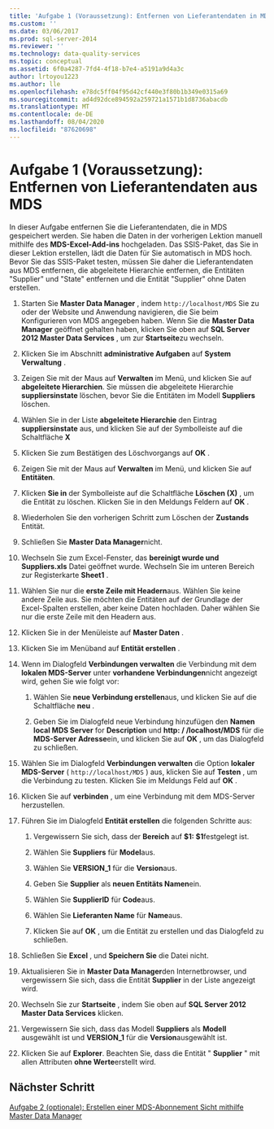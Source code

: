 ```yaml
---
title: 'Aufgabe 1 (Voraussetzung): Entfernen von Lieferantendaten in MDS | Microsoft-Dokumentation'
ms.custom: ''
ms.date: 03/06/2017
ms.prod: sql-server-2014
ms.reviewer: ''
ms.technology: data-quality-services
ms.topic: conceptual
ms.assetid: 6f0a4287-7fd4-4f18-b7e4-a5191a9d4a3c
author: lrtoyou1223
ms.author: lle
ms.openlocfilehash: e78dc5ff04f95d42cf440e3f80b1b349e0315a69
ms.sourcegitcommit: ad4d92dce894592a259721a1571b1d8736abacdb
ms.translationtype: MT
ms.contentlocale: de-DE
ms.lasthandoff: 08/04/2020
ms.locfileid: "87620698"
---
```

# <a name="task-1-prerequisite-removing-supplier-data-in-mds"></a>Aufgabe 1 (Voraussetzung): Entfernen von Lieferantendaten aus MDS
  In dieser Aufgabe entfernen Sie die Lieferantendaten, die in MDS gespeichert werden. Sie haben die Daten in der vorherigen Lektion manuell mithilfe des **MDS-Excel-Add-ins** hochgeladen. Das SSIS-Paket, das Sie in dieser Lektion erstellen, lädt die Daten für Sie automatisch in MDS hoch. Bevor Sie das SSIS-Paket testen, müssen Sie daher die Lieferantendaten aus MDS entfernen, die abgeleitete Hierarchie entfernen, die Entitäten "Supplier" und "State" entfernen und die Entität "Supplier" ohne Daten erstellen.  
  
1.  Starten Sie **Master Data Manager** , indem `http://localhost/MDS` Sie zu oder der Website und Anwendung navigieren, die Sie beim Konfigurieren von MDS angegeben haben. Wenn Sie die **Master Data Manager** geöffnet gehalten haben, klicken Sie oben auf **SQL Server 2012 Master Data Services** , um zur **Startseite**zu wechseln.  
  
2.  Klicken Sie im Abschnitt **administrative Aufgaben** auf **System Verwaltung** .  
  
3.  Zeigen Sie mit der Maus auf **Verwalten** im Menü, und klicken Sie auf **abgeleitete Hierarchien**. Sie müssen die abgeleitete Hierarchie **suppliersinstate** löschen, bevor Sie die Entitäten im Modell **Suppliers** löschen.  
  
4.  Wählen Sie in der Liste **abgeleitete Hierarchie** den Eintrag **suppliersinstate** aus, und klicken Sie auf der Symbolleiste auf die Schaltfläche **X**  
  
5.  Klicken Sie zum Bestätigen des Löschvorgangs auf **OK** .  
  
6.  Zeigen Sie mit der Maus auf **Verwalten** im Menü, und klicken Sie auf **Entitäten**.  
  
7.  Klicken **Sie in** der Symbolleiste auf die Schaltfläche **Löschen (X)** , um die Entität zu löschen. Klicken Sie in den Meldungs Feldern auf **OK** .  
  
8.  Wiederholen Sie den vorherigen Schritt zum Löschen der **Zustands** Entität.  
  
9. Schließen Sie **Master Data Manager**nicht.  
  
10. Wechseln Sie zum Excel-Fenster, das **bereinigt wurde und Suppliers.xls** Datei geöffnet wurde. Wechseln Sie im unteren Bereich zur Registerkarte **Sheet1** .  
  
11. Wählen Sie nur die **erste Zeile mit Headern**aus. Wählen Sie keine andere Zeile aus. Sie möchten die Entitäten auf der Grundlage der Excel-Spalten erstellen, aber keine Daten hochladen. Daher wählen Sie nur die erste Zeile mit den Headern aus.  
  
12. Klicken Sie in der Menüleiste auf **Master Daten** .  
  
13. Klicken Sie im Menüband auf **Entität erstellen** .  
  
14. Wenn im Dialogfeld **Verbindungen verwalten** die Verbindung mit dem **lokalen MDS-Server** unter **vorhandene Verbindungen**nicht angezeigt wird, gehen Sie wie folgt vor:  
  
    1.  Wählen Sie **neue Verbindung erstellen**aus, und klicken Sie auf die Schaltfläche **neu** .  
  
    2.  Geben Sie im Dialogfeld neue Verbindung hinzufügen den **Namen local MDS Server** for **Description** und **http: \/ /localhost/MDS** für die **MDS-Server Adresse**ein, und klicken Sie auf **OK** , um das Dialogfeld zu schließen.  
  
15. Wählen Sie im Dialogfeld **Verbindungen verwalten** die Option **lokaler MDS-Server** ( `http://localhost/MDS` ) aus, klicken Sie auf **Testen** , um die Verbindung zu testen. Klicken Sie im Meldungs Feld auf **OK** .  
  
16. Klicken Sie auf **verbinden** , um eine Verbindung mit dem MDS-Server herzustellen.  
  
17. Führen Sie im Dialogfeld **Entität erstellen** die folgenden Schritte aus:  
  
    1.  Vergewissern Sie sich, dass der **Bereich** auf **$1: $1**festgelegt ist.  
  
    2.  Wählen Sie **Suppliers** für **Model**aus.  
  
    3.  Wählen Sie **VERSION_1** für die **Version**aus.  
  
    4.  Geben Sie **Supplier** als **neuen Entitäts Namen**ein.  
  
    5.  Wählen Sie **SupplierID** für **Code**aus.  
  
    6.  Wählen Sie **Lieferanten Name** für **Name**aus.  
  
    7.  Klicken Sie auf **OK** , um die Entität zu erstellen und das Dialogfeld zu schließen.  
  
18. Schließen Sie **Excel** , und **Speichern Sie** die Datei nicht.  
  
19. Aktualisieren Sie in **Master Data Manager**den Internetbrowser, und vergewissern Sie sich, dass die Entität **Supplier** in der Liste angezeigt wird.  
  
20. Wechseln Sie zur **Startseite** , indem Sie oben auf **SQL Server 2012 Master Data Services** klicken.  
  
21. Vergewissern Sie sich, dass das Modell **Suppliers** als **Modell** ausgewählt ist und **VERSION_1** für die **Version**ausgewählt ist.  
  
22. Klicken Sie auf **Explorer**. Beachten Sie, dass die Entität " **Supplier** " mit allen Attributen **ohne Werte**erstellt wird.  
  
## <a name="next-step"></a>Nächster Schritt  
 [Aufgabe 2 &#40;optionale&#41;: Erstellen einer MDS-Abonnement Sicht mithilfe Master Data Manager](../../2014/tutorials/task-2-optional-creating-a-mds-subscription-view-using-master-data-manager.md)  
  
  
